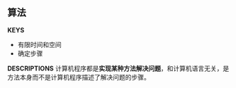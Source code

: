 ## 算法
**KEYS**
- 有限时间和空间
- 确定步骤

**DESCRIPTIONS**
计算机程序都是**实现某种方法解决问题**，和计算机语言无关，是方法本身而不是计算机程序描述了解决问题的步骤。